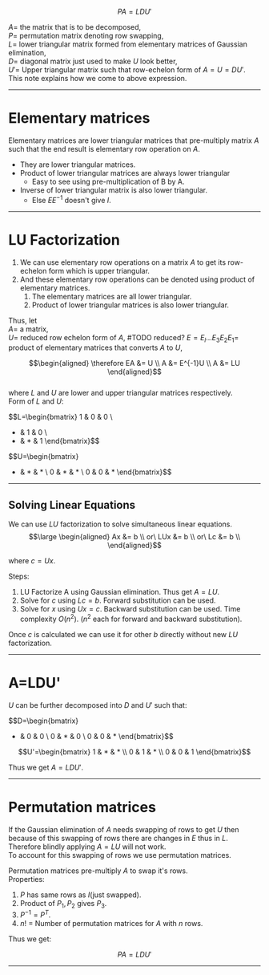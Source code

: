 $$PA=LDU'$$

$A =$ the matrix that is to be decomposed,  
$P =$ permutation matrix denoting row swapping,  
$L =$ lower triangular matrix formed from elementary matrices of Gaussian elimination,  
$D =$ diagonal matrix just used to make $U$ look better,  
$U' =$ Upper triangular matrix such that row-echelon form of $A=U=DU'$.
This note explains how we come to above expression.

----
# Elementary matrices
Elementary matrices are lower triangular matrices that pre-multiply matrix $A$ such that the end result is elementary row operation on $A$.
- They are lower triangular matrices.
- Product of lower triangular matrices are always lower triangular
	- Easy to see using pre-multiplication of B by A.
- Inverse of lower triangular matrix is also lower triangular.
	- Else $EE^{-1}$ doesn't give $I$.

----
# LU Factorization
1. We can use elementary row operations on a matrix $A$ to get its row-echelon form which is upper triangular.
2. And these elementary row operations can be denoted using product of elementary matrices.
	1. The elementary  matrices are all lower triangular.
	2. Product of lower triangular matrices is also lower triangular.

Thus, let  
$A =$ a matrix,  
$U =$ reduced row echelon form of $A$,  #TODO reduced?
$E = E_l...E_3E_2E_1 =$ product of elementary matrices that converts $A$ to $U$,  

$$\begin{aligned}
\therefore EA &= U \\
A &= E^{-1}U \\
A &= LU
\end{aligned}$$  
where $L$ and $U$ are lower and upper triangular matrices respectively.  
Form of $L$ and $U$:

$$L=\begin{bmatrix}
1 & 0 & 0 \\
* & 1 & 0 \\
* & * & 1
\end{bmatrix}$$

$$U=\begin{bmatrix}
* & * & * \\
0 & * & * \\
0 & 0 & *
\end{bmatrix}$$


----
## Solving Linear Equations
We can use $LU$ factorization to solve simultaneous linear equations.
$$\large \begin{aligned}
Ax &= b \\
or\ LUx &= b \\
or\ Lc &= b \\
\end{aligned}$$

where $c=Ux$.

Steps:
1. LU Factorize A using Gaussian elimination. Thus get $A=LU$.
2. Solve for $c$ using $Lc=b$. Forward substitution can be used.
3. Solve for $x$ using $Ux=c$. Backward substitution can be used.
Time complexity $O(n^2)$. ($n^2$ each for forward and backward substitution).

Once $c$ is calculated we can use it for other $b$ directly without new $LU$ factorization.  

----
# A=LDU'
$U$ can be further decomposed into $D$ and $U'$ such that:  

$$D=\begin{bmatrix}
* & 0 & 0 \\
0 & * & 0 \\
0 & 0 & *
\end{bmatrix}$$

$$U'=\begin{bmatrix}
1 & * & * \\
0 & 1 & * \\
0 & 0 & 1
\end{bmatrix}$$

Thus we get $A=LDU'$.

----
# Permutation matrices
If the Gaussian elimination of $A$ needs swapping of rows to get $U$ then because of this swapping of rows there are changes in $E$ thus  in $L$. Therefore blindly applying $A=LU$ will not work.  
To account for this swapping of rows we use permutation matrices.    

Permutation matrices pre-multiply $A$ to swap it's rows.  
Properties:
1. $P$ has same rows as $I$(just swapped).
2. Product of $P_1,P_2$ gives $P_3$.
3. $P^{-1}=P^T$.
4. $n!$ = Number of permutation matrices for  $A$ with $n$ rows.

Thus we get:

$$PA=LDU'$$

----
